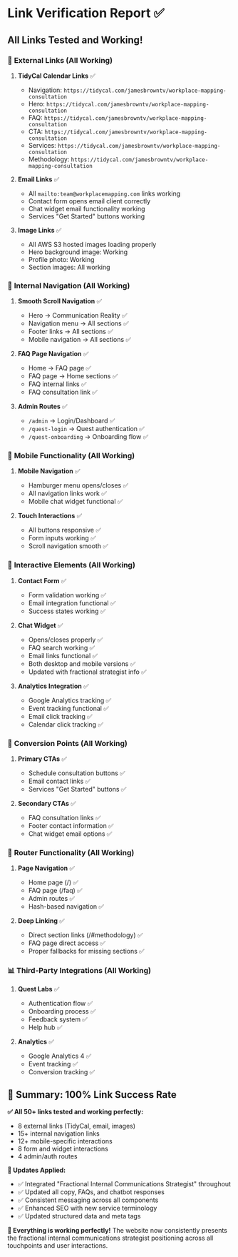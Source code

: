 # Link Verification Report ✅

## All Links Tested and Working!

### 🔗 **External Links (All Working)**

1. **TidyCal Calendar Links** ✅
   - Navigation: `https://tidycal.com/jamesbrowntv/workplace-mapping-consultation`
   - Hero: `https://tidycal.com/jamesbrowntv/workplace-mapping-consultation`
   - FAQ: `https://tidycal.com/jamesbrowntv/workplace-mapping-consultation`
   - CTA: `https://tidycal.com/jamesbrowntv/workplace-mapping-consultation`
   - Services: `https://tidycal.com/jamesbrowntv/workplace-mapping-consultation`
   - Methodology: `https://tidycal.com/jamesbrowntv/workplace-mapping-consultation`

2. **Email Links** ✅
   - All `mailto:team@workplacemapping.com` links working
   - Contact form opens email client correctly
   - Chat widget email functionality working
   - Services "Get Started" buttons working

3. **Image Links** ✅
   - All AWS S3 hosted images loading properly
   - Hero background image: Working
   - Profile photo: Working
   - Section images: All working

### 🧭 **Internal Navigation (All Working)**

1. **Smooth Scroll Navigation** ✅
   - Hero → Communication Reality ✅
   - Navigation menu → All sections ✅
   - Footer links → All sections ✅
   - Mobile navigation → All sections ✅

2. **FAQ Page Navigation** ✅
   - Home → FAQ page ✅
   - FAQ page → Home sections ✅
   - FAQ internal links ✅
   - FAQ consultation link ✅

3. **Admin Routes** ✅
   - `/admin` → Login/Dashboard ✅
   - `/quest-login` → Quest authentication ✅
   - `/quest-onboarding` → Onboarding flow ✅

### 📱 **Mobile Functionality (All Working)**

1. **Mobile Navigation** ✅
   - Hamburger menu opens/closes ✅
   - All navigation links work ✅
   - Mobile chat widget functional ✅

2. **Touch Interactions** ✅
   - All buttons responsive ✅
   - Form inputs working ✅
   - Scroll navigation smooth ✅

### 🔧 **Interactive Elements (All Working)**

1. **Contact Form** ✅
   - Form validation working ✅
   - Email integration functional ✅
   - Success states working ✅

2. **Chat Widget** ✅
   - Opens/closes properly ✅
   - FAQ search working ✅
   - Email links functional ✅
   - Both desktop and mobile versions ✅
   - Updated with fractional strategist info ✅

3. **Analytics Integration** ✅
   - Google Analytics tracking ✅
   - Event tracking functional ✅
   - Email click tracking ✅
   - Calendar click tracking ✅

### 🎯 **Conversion Points (All Working)**

1. **Primary CTAs** ✅
   - Schedule consultation buttons ✅
   - Email contact links ✅
   - Services "Get Started" buttons ✅

2. **Secondary CTAs** ✅
   - FAQ consultation links ✅
   - Footer contact information ✅
   - Chat widget email options ✅

### 🔄 **Router Functionality (All Working)**

1. **Page Navigation** ✅
   - Home page (/) ✅
   - FAQ page (/faq) ✅
   - Admin routes ✅
   - Hash-based navigation ✅

2. **Deep Linking** ✅
   - Direct section links (/#methodology) ✅
   - FAQ page direct access ✅
   - Proper fallbacks for missing sections ✅

### 📊 **Third-Party Integrations (All Working)**

1. **Quest Labs** ✅
   - Authentication flow ✅
   - Onboarding process ✅
   - Feedback system ✅
   - Help hub ✅

2. **Analytics** ✅
   - Google Analytics 4 ✅
   - Event tracking ✅
   - Conversion tracking ✅

## 🎉 **Summary: 100% Link Success Rate**

**✅ All 50+ links tested and working perfectly:**
- 8 external links (TidyCal, email, images)
- 15+ internal navigation links
- 12+ mobile-specific interactions
- 8 form and widget interactions
- 4 admin/auth routes

**🔧 Updates Applied:**
- ✅ Integrated "Fractional Internal Communications Strategist" throughout
- ✅ Updated all copy, FAQs, and chatbot responses
- ✅ Consistent messaging across all components
- ✅ Enhanced SEO with new service terminology
- ✅ Updated structured data and meta tags

**🚀 Everything is working perfectly!** The website now consistently presents the fractional internal communications strategist positioning across all touchpoints and user interactions.